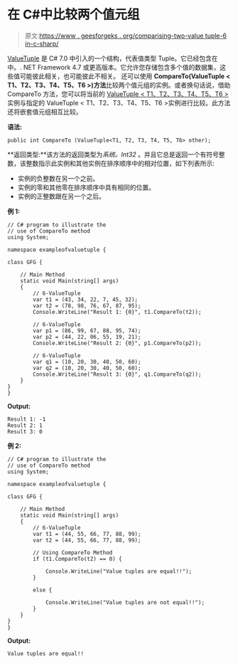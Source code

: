 # 在 C#中比较两个值元组

> 原文:[https://www . geesforgeks . org/comparising-two-value tuple-6 in-c-sharp/](https://www.geeksforgeeks.org/comparing-two-valuetuple-6-in-c-sharp/)

[ValueTuple](https://www.geeksforgeeks.org/valuetuple-in-c-sharp/) 是 C# 7.0 中引入的一个结构，代表值类型 Tuple。它已经包含在中。. NET Framework 4.7 或更高版本。它允许您存储包含多个值的数据集，这些值可能彼此相关，也可能彼此不相关。
还可以使用 **CompareTo(ValueTuple < T1、T2、T3、T4、T5、T6 >)方法**比较两个值元组的实例。或者换句话说，借助 CompareTo 方法，您可以将当前的 [ValueTuple < T1、T2、T3、T4、T5、T6 >](https://www.geeksforgeeks.org/c-sharp-valuetuple-6-struct/) 实例与指定的 ValueTuple < T1、T2、T3、T4、T5、T6 >实例进行比较。此方法还将嵌套值元组相互比较。

**语法:**

```
public int CompareTo (ValueTuple<T1, T2, T3, T4, T5, T6> other);

```

**返回类型:**该方法的返回类型为*系统。Int32* 。并且它总是返回一个有符号整数，该整数指示此实例和其他实例在排序顺序中的相对位置，如下列表所示:

*   实例的负整数在另一个之前。
*   实例的零和其他零在排序顺序中具有相同的位置。
*   实例的正整数跟在另一个之后。

**例 1:**

```
// C# program to illustrate the 
// use of CompareTo method
using System;

namespace exampleofvaluetuple {

class GFG {

    // Main Method
    static void Main(string[] args)
    {
        // 6-ValueTuple
        var t1 = (43, 34, 22, 7, 45, 32);
        var t2 = (78, 98, 76, 67, 87, 95);
        Console.WriteLine("Result 1: {0}", t1.CompareTo(t2));

        // 6-ValueTuple
        var p1 = (86, 99, 67, 88, 95, 74);
        var p2 = (44, 22, 06, 55, 19, 21);
        Console.WriteLine("Result 2: {0}", p1.CompareTo(p2));

        // 6-ValueTuple
        var q1 = (10, 20, 30, 40, 50, 60);
        var q2 = (10, 20, 30, 40, 50, 60);
        Console.WriteLine("Result 3: {0}", q1.CompareTo(q2));
    }
}
}
```

**Output:**

```
Result 1: -1
Result 2: 1
Result 3: 0

```

**例 2:**

```
// C# program to illustrate the
// use of CompareTo method
using System;

namespace exampleofvaluetuple {

class GFG {

    // Main Method
    static void Main(string[] args)
    {
        // 6-ValueTuple
        var t1 = (44, 55, 66, 77, 88, 99);
        var t2 = (44, 55, 66, 77, 88, 99);

        // Using CompareTo Method
        if (t1.CompareTo(t2) == 0) {

            Console.WriteLine("Value tuples are equal!!");
        }

        else {

            Console.WriteLine("Value tuples are not equal!!");
        }
    }
}
}
```

**Output:**

```
Value tuples are equal!!

```